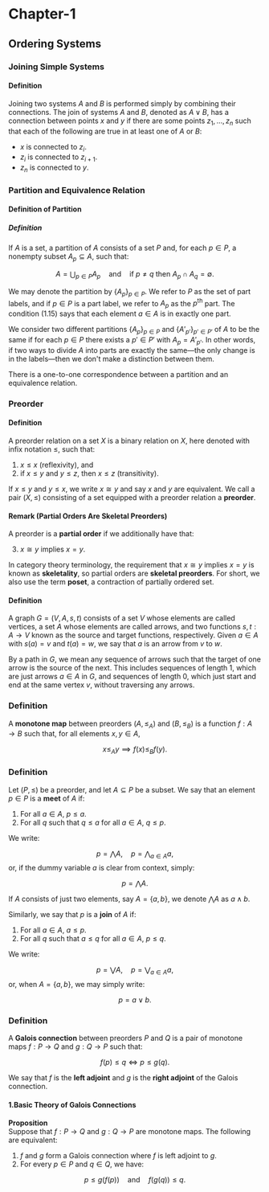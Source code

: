 # Chapter-1

## Ordering Systems

### Joining Simple Systems

#### Definition

Joining two systems $A$ and $B$ is performed simply by combining their connections. The join of systems $A$ and $B$, denoted as $A \vee B$, has a connection between points $x$ and $y$ if there are some points $z_1, \ldots, z_n$ such that each of the following are true in at least one of $A$ or $B$:

- $x$ is connected to $z_i$.
- $z_i$ is connected to $z_{i+1}$.
- $z_n$ is connected to $y$.

### Partition and Equivalence Relation

#### Definition of Partition

##### Definition

If $A$ is a set, a partition of $A$ consists of a set $P$ and, for each $p \in P$, a nonempty subset $A_p \subseteq A$, such that:

$$
A = \bigcup_{p \in P} A_p \quad \text{and} \quad \text{if } p \neq q \text{ then } A_p \cap A_q = \emptyset.
$$

We may denote the partition by $\{A_p\}_{p \in P}$. We refer to $P$ as the set of part labels, and if $p \in P$ is a part label, we refer to $A_p$ as the $p^\text{th}$ part. The condition (1.15) says that each element $a \in A$ is in exactly one part.

We consider two different partitions $\{A_p\}_{p \in P}$ and $\{A'_{p'}\}_{p' \in P'}$ of $A$ to be the same if for each $p \in P$ there exists a $p' \in P'$ with $A_p = A'_{p'}$. In other words, if two ways to divide $A$ into parts are exactly the same—the only change is in the labels—then we don't make a distinction between them.

There is a one-to-one correspondence between a partition and an equivalence relation.

### Preorder

#### Definition

A preorder relation on a set $X$ is a binary relation on $X$, here denoted with infix notation $\leq$, such that:

1. $x \leq x$ (reflexivity), and
2. if $x \leq y$ and $y \leq z$, then $x \leq z$ (transitivity).

If $x \leq y$ and $y \leq x$, we write $x \cong y$ and say $x$ and $y$ are equivalent. We call a pair $(X, \leq)$ consisting of a set equipped with a preorder relation a **preorder**.

#### Remark (Partial Orders Are Skeletal Preorders)

A preorder is a **partial order** if we additionally have that:

3. $x \cong y$ implies $x = y$.

In category theory terminology, the requirement that $x \cong y$ implies $x = y$ is known as **skeletality**, so partial orders are **skeletal preorders**. For short, we also use the term **poset**, a contraction of partially ordered set.

#### Definition

A graph $G = (V, A, s, t)$ consists of a set $V$ whose elements are called vertices, a set $A$ whose elements are called arrows, and two functions $s, t: A \to V$ known as the source and target functions, respectively. Given $a \in A$ with $s(a) = v$ and $t(a) = w$, we say that $a$ is an arrow from $v$ to $w$.

By a path in $G$, we mean any sequence of arrows such that the target of one arrow is the source of the next. This includes sequences of length $1$, which are just arrows $a \in A$ in $G$, and sequences of length $0$, which just start and end at the same vertex $v$, without traversing any arrows.

### Definition

A **monotone map** between preorders $(A, \leq_A)$ and $(B, \leq_B)$ is a function $f : A \to B$ such that, for all elements $x, y \in A$,

$$
x \leq_A y \implies f(x) \leq_B f(y).
$$

### Definition

Let $(P, \leq)$ be a preorder, and let $A \subseteq P$ be a subset. We say that an element $p \in P$ is a **meet** of $A$ if:

1. For all $a \in A$, $p \leq a$.
2. For all $q$ such that $q \leq a$ for all $a \in A$, $q \leq p$.

We write:

$$
p = \bigwedge A, \quad p = \bigwedge_{a \in A} a,
$$
or, if the dummy variable $a$ is clear from context, simply:

$$
p = \bigwedge A.
$$

If $A$ consists of just two elements, say $A = \{a, b\}$, we denote $\bigwedge A$ as $a \wedge b$.

Similarly, we say that $p$ is a **join** of $A$ if:

1. For all $a \in A$, $a \leq p$.
2. For all $q$ such that $a \leq q$ for all $a \in A$, $p \leq q$.

We write:

$$
p = \bigvee A, \quad p = \bigvee_{a \in A} a,
$$
or, when $A = \{a, b\}$, we may simply write:

$$
p = a \vee b.
$$

### Definition

A **Galois connection** between preorders $P$ and $Q$ is a pair of monotone maps $f : P \to Q$ and $g : Q \to P$ such that:

$$
f(p) \leq q \iff p \leq g(q).
$$

We say that $f$ is the **left adjoint** and $g$ is the **right adjoint** of the Galois connection.

#### 1.Basic Theory of Galois Connections

**Proposition**  
Suppose that $f : P \to Q$ and $g : Q \to P$ are monotone maps. The following are equivalent:

1. $f$ and $g$ form a Galois connection where $f$ is left adjoint to $g$.
2. For every $p \in P$ and $q \in Q$, we have:

$$
p \leq g(f(p)) \quad \text{and} \quad f(g(q)) \leq q.
$$



